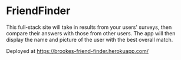 # FriendFinder
This full-stack site will take in results from your users' surveys, then compare their answers with those from other users. The app will then display the name and picture of the user with the best overall match.

Deployed at https://brookes-friend-finder.herokuapp.com/
